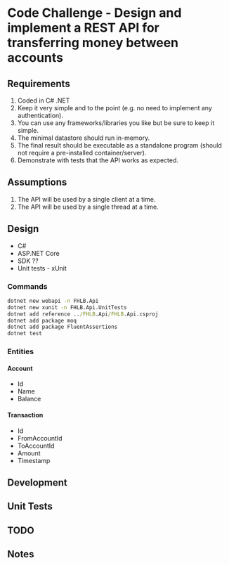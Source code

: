 # Code Challenge - Design and implement a REST API for transferring money between accounts

## Requirements

1. Coded in C# .NET
2. Keep it very simple and to the point (e.g. no need to implement any authentication).
3. You can use any frameworks/libraries you like but be sure to keep it simple.
4. The minimal datastore should run in-memory.
5. The final result should be executable as a standalone program (should not require a pre-installed container/server).
6. Demonstrate with tests that the API works as expected.

## Assumptions

1. The API will be used by a single client at a time.
2. The API will be used by a single thread at a time.

## Design

- C#
- ASP.NET Core
- SDK ??
- Unit tests - xUnit

### Commands

```cmd
dotnet new webapi -n FHLB.Api
dotnet new xunit -n FHLB.Api.UnitTests
dotnet add reference ../FHLB.Api/FHLB.Api.csproj
dotnet add package moq
dotnet add package FluentAssertions
dotnet test
```

### Entities

#### Account

- Id
- Name
- Balance

#### Transaction

- Id
- FromAccountId
- ToAccountId
- Amount
- Timestamp

## Development

## Unit Tests

## TODO

## Notes

